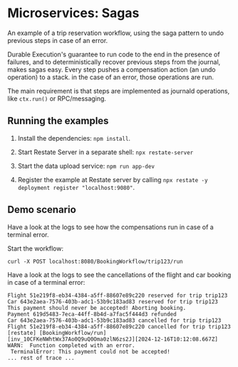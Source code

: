 # Microservices: Sagas

An example of a trip reservation workflow, using the saga pattern to
undo previous steps in case of an error.

Durable Execution's guarantee to run code to the end in the presence
of failures, and to deterministically recover previous steps from the
journal, makes sagas easy.
Every step pushes a compensation action (an undo operation) to a stack.
in the case of an error, those operations are run.

The main requirement is that steps are implemented as journald
operations, like `ctx.run()` or RPC/messaging.

## Running the examples

1. Install the dependencies: `npm install`.

2. Start Restate Server in a separate shell: `npx restate-server`

3. Start the data upload service: `npm run app-dev`

4. Register the example at Restate server by calling
   `npx restate -y deployment register "localhost:9080"`.

## Demo scenario

Have a look at the logs to see how the compensations run in case of a terminal error.

Start the workflow:
```shell
curl -X POST localhost:8080/BookingWorkflow/trip123/run
```

Have a look at the logs to see the cancellations of the flight and car booking in case of a terminal error:
```shell
Flight 51e219f8-eb34-4384-a5ff-88607e89c220 reserved for trip trip123
Car 643e2aea-7576-403b-adc1-53b9c183ad83 reserved for trip trip123
This payment should never be accepted! Aborting booking.
Payment 619d5483-7eca-44ff-8b4d-a7fac5f444d3 refunded
Car 643e2aea-7576-403b-adc1-53b9c183ad83 cancelled for trip trip123
Flight 51e219f8-eb34-4384-a5ff-88607e89c220 cancelled for trip trip123
[restate] [BookingWorkflow/run][inv_10CFKeNWhtWx37Ao0Q9uQ0Oma0zlN6zs2J][2024-12-16T10:12:08.667Z] WARN:  Function completed with an error.
 TerminalError: This payment could not be accepted!
... rest of trace ...
```
